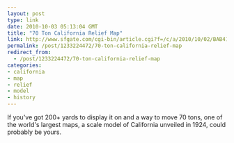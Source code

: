 ```yaml
---
layout: post
type: link
date: 2010-10-03 05:13:04 GMT
title: "70 Ton California Relief Map"
link: http://www.sfgate.com/cgi-bin/article.cgi?f=/c/a/2010/10/02/BAB41FI4PD.DTL&tsp=1
permalink: /post/1233224472/70-ton-california-relief-map
redirect_from: 
  - /post/1233224472/70-ton-california-relief-map
categories:
- california
- map
- relief
- model
- history
---
```

If you've got 200+ yards to display it on and a way to move 70 tons, one of the world's largest maps, a scale model of California unveiled in 1924, could probably be yours.